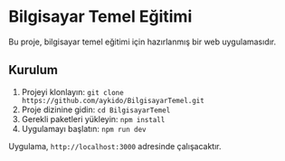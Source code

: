 # Bilgisayar Temel Eğitimi

Bu proje, bilgisayar temel eğitimi için hazırlanmış bir web uygulamasıdır.

## Kurulum

1.  Projeyi klonlayın: `git clone https://github.com/aykido/BilgisayarTemel.git`
2.  Proje dizinine gidin: `cd BilgisayarTemel`
3.  Gerekli paketleri yükleyin: `npm install`
4.  Uygulamayı başlatın: `npm run dev`

Uygulama, `http://localhost:3000` adresinde çalışacaktır.
